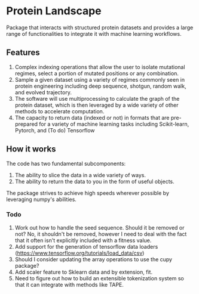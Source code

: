 # Protein Landscape

Package that interacts with structured protein datasets and provides a large
range of functionalities to integrate it with machine learning workflows.

## Features

1. Complex indexing operations that allow the user to isolate mutational regimes, select a portion of mutated positions or any combination.
2. Sample a given dataset using a variety of regimes commonly seen in protein engineering including deep sequence, shotgun, random walk, and evolved trajectory.
3. The software will use multiprocessing to calculate the graph of the protein dataset, which is then leveraged by a wide
variety of other methods to accelerate computation.
4. The capacity to return data (indexed or not) in formats that are pre-prepared for a variety of machine learning tasks including Scikit-learn, Pytorch, and (To do) Tensorflow

## How it works

The code has two fundamental subcomponents:
1.   The ability to slice the data in a wide variety of ways.
2.   The ability to return the data to you in the form of useful objects.

The package strives to achieve high speeds wherever possible by leveraging numpy's abilities.

### Todo

1. Work out how to handle the seed sequence. Should it be removed or not?
    No, it shouldn't be removed, however I need to deal with the fact that it often isn't explicitly included with a fitness value.
2. Add support for the generation of tensorflow data loaders (https://www.tensorflow.org/tutorials/load_data/csv)
3. Should I consider updating the array operations to use the cupy package?
4. Add scaler feature to Sklearn data and by extension, fit.
5. Need to figure out how to build an extensible tokenization system so that it can integrate with methods like TAPE.
